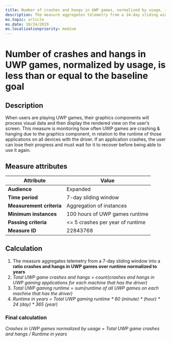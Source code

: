 ```yaml
---
title: Number of crashes and hangs in UWP games, normalized by usage, in a year-long scale
description: The measure aggregates telemetry from a 14-day sliding window into a percentage of machines that haven’t experienced a kernel mode crash 
ms.topic: article
ms.date: 10/24/2019
ms.localizationpriority: medium
---
```

 
# Number of crashes and hangs in UWP games, normalized by usage, is less than or equal to the baseline goal

## Description

When users are playing UWP games, their graphics components will process visual data and then display the rendered view on the user’s screen. This measure is monitoring how often UWP games are crashing & hanging due to the graphics component, in relation to the runtime of those applications on all devices with the driver. If an application crashes, the user can lose their progress and must wait for it to recover before being able to use it again. 

## Measure attributes

|Attribute|Value|
|----|----|
|**Audience**|Expanded|
|**Time period**|7-day sliding window|
|**Measurement criteria**|Aggregation of instances|
|**Minimum instances**|100 hours of UWP games runtime|
|**Passing criteria**|<= 5 crashes per year of runtime|
|**Measure ID**|22843768|

## Calculation

1. The measure aggregates telemetry from a 7-day sliding window into a **ratio crashes and hangs in UWP games over runtime normalized to years**
2. *Total UWP game crashes and hangs = count(crashes and hangs in UWP gaming applications for each machine that has the driver)*
3. *Total UWP gaming runtime = sum(runtime of all UWP games on each machine that has the driver)*
4. *Runtime in years = Total UWP gaming runtime \* 60 (minute) \* (hour) \* 24 (day) \* 365 (year)*

### Final calculation

*Crashes in UWP games normalized by usage = Total UWP game crashes and hangs / Runtime in years*  
